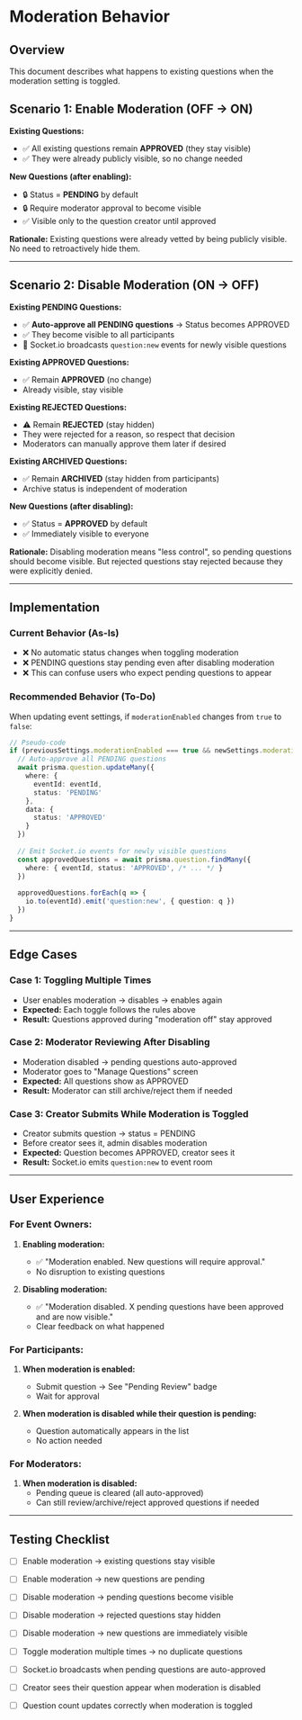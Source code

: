 # Moderation Behavior

## Overview
This document describes what happens to existing questions when the moderation setting is toggled.

## Scenario 1: Enable Moderation (OFF → ON)

**Existing Questions:**
- ✅ All existing questions remain **APPROVED** (they stay visible)
- ✅ They were already publicly visible, so no change needed

**New Questions (after enabling):**
- 🔒 Status = **PENDING** by default
- 🔒 Require moderator approval to become visible
- ✅ Visible only to the question creator until approved

**Rationale:** Existing questions were already vetted by being publicly visible. No need to retroactively hide them.

---

## Scenario 2: Disable Moderation (ON → OFF)

**Existing PENDING Questions:**
- ✅ **Auto-approve all PENDING questions** → Status becomes APPROVED
- ✅ They become visible to all participants
- 🔔 Socket.io broadcasts `question:new` events for newly visible questions

**Existing APPROVED Questions:**
- ✅ Remain **APPROVED** (no change)
- Already visible, stay visible

**Existing REJECTED Questions:**
- ⚠️ Remain **REJECTED** (stay hidden)
- They were rejected for a reason, so respect that decision
- Moderators can manually approve them later if desired

**Existing ARCHIVED Questions:**
- ✅ Remain **ARCHIVED** (stay hidden from participants)
- Archive status is independent of moderation

**New Questions (after disabling):**
- ✅ Status = **APPROVED** by default
- ✅ Immediately visible to everyone

**Rationale:** Disabling moderation means "less control", so pending questions should become visible. But rejected questions stay rejected because they were explicitly denied.

---

## Implementation

### Current Behavior (As-Is)
- ❌ No automatic status changes when toggling moderation
- ❌ PENDING questions stay pending even after disabling moderation
- ❌ This can confuse users who expect pending questions to appear

### Recommended Behavior (To-Do)

When updating event settings, if `moderationEnabled` changes from `true` to `false`:

```typescript
// Pseudo-code
if (previousSettings.moderationEnabled === true && newSettings.moderationEnabled === false) {
  // Auto-approve all PENDING questions
  await prisma.question.updateMany({
    where: {
      eventId: eventId,
      status: 'PENDING'
    },
    data: {
      status: 'APPROVED'
    }
  })
  
  // Emit Socket.io events for newly visible questions
  const approvedQuestions = await prisma.question.findMany({
    where: { eventId, status: 'APPROVED', /* ... */ }
  })
  
  approvedQuestions.forEach(q => {
    io.to(eventId).emit('question:new', { question: q })
  })
}
```

---

## Edge Cases

### Case 1: Toggling Multiple Times
- User enables moderation → disables → enables again
- **Expected:** Each toggle follows the rules above
- **Result:** Questions approved during "moderation off" stay approved

### Case 2: Moderator Reviewing After Disabling
- Moderation disabled → pending questions auto-approved
- Moderator goes to "Manage Questions" screen
- **Expected:** All questions show as APPROVED
- **Result:** Moderator can still archive/reject them if needed

### Case 3: Creator Submits While Moderation is Toggled
- Creator submits question → status = PENDING
- Before creator sees it, admin disables moderation
- **Expected:** Question becomes APPROVED, creator sees it
- **Result:** Socket.io emits `question:new` to event room

---

## User Experience

### For Event Owners:
1. **Enabling moderation:**
   - ✅ "Moderation enabled. New questions will require approval."
   - No disruption to existing questions

2. **Disabling moderation:**
   - ✅ "Moderation disabled. X pending questions have been approved and are now visible."
   - Clear feedback on what happened

### For Participants:
1. **When moderation is enabled:**
   - Submit question → See "Pending Review" badge
   - Wait for approval

2. **When moderation is disabled while their question is pending:**
   - Question automatically appears in the list
   - No action needed

### For Moderators:
1. **When moderation is disabled:**
   - Pending queue is cleared (all auto-approved)
   - Can still review/archive/reject approved questions if needed

---

## Testing Checklist

- [ ] Enable moderation → existing questions stay visible
- [ ] Enable moderation → new questions are pending
- [ ] Disable moderation → pending questions become visible
- [ ] Disable moderation → rejected questions stay hidden
- [ ] Disable moderation → new questions are immediately visible
- [ ] Toggle moderation multiple times → no duplicate questions
- [ ] Socket.io broadcasts when pending questions are auto-approved
- [ ] Creator sees their question appear when moderation is disabled
- [ ] Question count updates correctly when moderation is toggled

